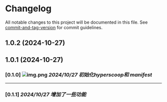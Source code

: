 # Changelog

All notable changes to this project will be documented in this file. See [commit-and-tag-version](https://github.com/absolute-version/commit-and-tag-version) for commit guidelines.

## 1.0.2 (2024-10-27)

## 1.0.1 (2024-10-27)

### [0.1.0]   ![img.png](img.png)    *2024/10/27 初始化hyperscoop和 manifest* 


--- 

###  [0.1.1]   *2024/10/27 增加了一些功能*  

